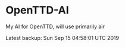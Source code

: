 # OpenTTD-AI
My AI for OpenTTD, will use primarily air

Latest backup: Sun Sep 15 04:58:01 UTC 2019
